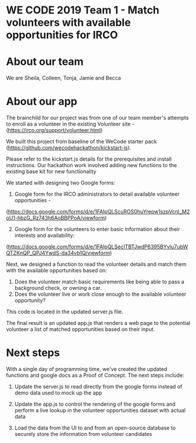 # WE CODE 2019 Team 1 - Match volunteers with available opportunities for IRCO

# About our team

We are Sheila, Colleen, Tonja, Jamie and Becca

# About our app

The brainchild for our project was from one of our team member's attempts to enroll as a volunteer in the existing Volunteer site - (https://irco.org/support/volunteer.html)

We built this project from baseline of the WeCode starter pack (https://github.com/wecodehackathon/kickstart-js). 

Please refer to the kickstart.js details for the prerequisites and install instructions.  Our hackathon work involved adding new functions to the existing base kit for new functionality

We started with designing two Google forms:

1) Google form for the IRCO administrators to detail available volunteer opportunities - 

(https://docs.google.com/forms/d/e/1FAIpQLScuROS0huYrepw1szpVcnI_M2oU1-hbzG_Rz743h6AoBBPPoA/viewform)

2) Google form for the volunteers to enter basic information about their interests and availability:

(https://docs.google.com/forms/d/e/1FAIpQLSecITBTJwdP6395BYvlu7ubWQTZKnQP_QPJ4YwdS-da34vb1Q/viewform)


Next, we designed a function to read the volunteer details and match them with the available opportunities based on:

1) Does the volunteer match basic requirements like being able to pass a background check, or owning a car.
2) Does the volunteer live or work close enough to the available volunteer opportunity?

This code is located in the updated server.js file.

The final result is an updated app.js that renders a web page to the potential volunteer a list of matched opportunities based on their input.

# Next steps

With a single day of programming time,  we've created the updated functions and google docs as a Proof of Concept.  The next steps include:

1) Update the server.js to read directly from the google forms instead of demo data used to mock up the app

2) Update the app.js to control the rendering of the google forms and perform a live lookup in the volunteer opportunities dataset with actual data

3) Load the data from the UI to and from an open-source database to securely store the information from volunteer candidates





